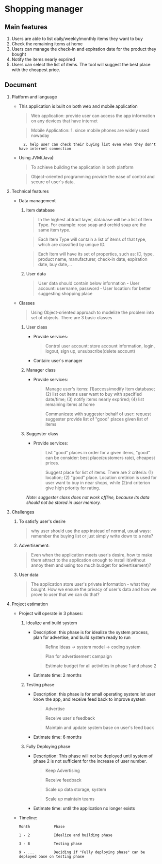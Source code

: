 
# Shopping manager


## Main features
1. Users are able to list daily/weekly/monthly items they want to buy
2. Check the remaining items at home
3. Users can manage the check-in and expiration date for the product they bought
4. Notify the items nearly exprired
5. Users can select the list of items. The tool will suggest the best place with the cheapest price.


## Document
1. Platform and language
	- This application is built on both web and mobile application
		> Web application: provide user can access the app information on any devices that have internet

		> Mobile Application: 
			1. since mobile phones are widely used nowaday

			2. help user can check their buying list even when they don't have internet connection

	- Using JVM(Java)
		> To achieve building the application in both platform

		> Object-oriented programming provide the ease of control and secure of user's data.

2. Technical features
	- Data management
		1. Item database

			> In the highest abtract layer, database will be a list of Item Type. For example: rose soap and orchid soap are the same item type.

			> Each Item Type will contain a list of items of that type, which are classified by unique ID.

			> Each Item will have its set of properties, such as: ID, type, product name, manufacturer, check-in date, expiration date, buy date,...

		2. User data
			> User data should contain below information
				- User account: username, password
				- User location: for better suggesting shopping place
	- Classes
		> Using Object-oriented approach to modelize the problem into set of objects. There are 3 basic classes

		1. User class
			- Provide services: 

				> Control user account: store account information, login, logout, sign up, unsubscribe(delete account)

			- Contain: user's manager

		2. Manager class
			- Provide services:
				> Manage user's items: (1)access/modify Item database; (2) list out items user want to buy with specified date/time; (3) notify items nearly exprired; (4) list remaining items at home

				> Communicate with suggester behalf of user: request suggester provide list of "good" places given list of items

		3. Suggester class
			- Provide services:
				> List "good" places in order for a given items, "good" can be consider: best place(customers rate), cheapest prices. 

				> Suggest place for list of items. There are 2 criteria: (1) location; (2) "good" place. Location cretirion is used for user want to buy in near shops, while (2)nd criterion give high priority for rating.

			*Note: suggester class does not work offline, because its data should not be stored in user memory.*

3. Challenges
	1. To satisfy user's desire
		> why user should use the app instead of normal, usual ways: remember the buying list or just simply write down to a note?

	2. Advertisement:
		> Even when the application meets user's desire, how to make them attract to the application enough to install it(without annoy them and using too much budget for advertisement)?

	3. User data
		> The application store user's private information - what they bought. How we ensure the privacy of user's  data and how we prove to user that we can do that?

4. Project estimation
	- Project will operate in 3 phases:
		1. Idealize and build system
			- Description: this phase is for idealize the system process, plan for advertise, and build system ready to run

				> Refine Ideas -> system model -> coding system

				> Plan for advertisement campaign

				> Estimate budget for all activities in phase 1 and phase 2

			- Estimate time: 2 months

		2. Testing phase
			- Description: this phase is for small operating system: let user know the app, and receive feed back to improve system

				> Advertise 

				> Receive user's feedback

				> Maintain and update system base on user's feed back

			- Estimate time: 6 months

		3. Fully Deploying phase
			- Description: This phase will not be deployed until system of phase 2 is not sufficient for the increase of user number.

				> Keep Advertising

				> Receive feedback

				> Scale up data storage, system

				> Scale up maintain teams

			- Estimate time: until the application no longer exists

	- Timeline:
		```
		Month 			Phase

		1 - 2			Idealize and building phase

		3 - 8			Testing phase

		9 - ...			Deciding if "Fully deploying phase" can be deployed base on testing phase
		```

